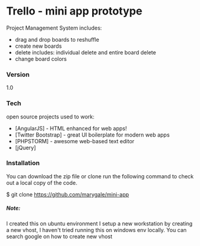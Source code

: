 # Trello - mini app prototype

Project Management System includes:

  - drag and drop boards to reshuffle
  - create new boards
  - delete includes: individual delete and entire board delete
  - change board colors

### Version
1.0

### Tech

open source projects used to work:

* [AngularJS] - HTML enhanced for web apps!
* [Twitter Bootstrap] - great UI boilerplate for modern web apps
* [PHPSTORM] - awesome web-based text editor
* [jQuery] 

### Installation

You can download the zip file or clone run the following command to check out a local copy of the code.

$ git clone https://github.com/marygale/mini-app

##### Note:

I created this on ubuntu environment I setup a new workstation by creating a new vhost, I haven't tried running this on windows env locally. You can search google on how to create new vhost
